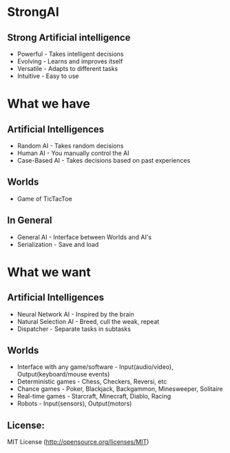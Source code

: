 StrongAI
=========

Strong Artificial intelligence
------------------------------
- Powerful - Takes intelligent decisions
- Evolving - Learns and improves itself
- Versatile - Adapts to different tasks
- Intuitive - Easy to use

What we have
============

Artificial Intelligences
------------------------
- Random AI - Takes random decisions
- Human AI - You manually control the AI
- Case-Based AI - Takes decisions based on past experiences

Worlds
------
- Game of TicTacToe

In General
----------
- General AI - Interface between Worlds and AI's
- Serialization - Save and load

What we want
============

Artificial Intelligences
------------------------
- Neural Network AI - Inspired by the brain
- Natural Selection AI - Breed, cull the weak, repeat
- Dispatcher - Separate tasks in subtasks

Worlds
------
- Interface with any game/software - Input(audio/video), Output(keyboard/mouse events)
- Deterministic games - Chess, Checkers, Reversi, etc
- Chance games - Poker, Blackjack, Backgammon, Minesweeper, Solitaire
- Real-time games - Starcraft, Minecraft, Diablo, Racing
- Robots - Input(sensors), Output(motors)


License:
--------
MIT License (http://opensource.org/licenses/MIT)
